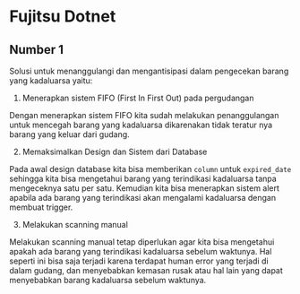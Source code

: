# Fujitsu Dotnet

## Number 1
Solusi untuk menanggulangi dan mengantisipasi dalam pengecekan barang yang kadaluarsa yaitu:
1. Menerapkan sistem FIFO (First In First Out) pada pergudangan

Dengan menerapkan sistem FIFO kita sudah melakukan penanggulangan untuk mencegah barang yang kadaluarsa dikarenakan tidak teratur nya barang yang keluar dari gudang.

2. Memaksimalkan Design dan Sistem dari Database

Pada awal design database kita bisa memberikan `column` untuk `expired_date` sehingga kita bisa mengetahui barang yang terindikasi kadaluarsa tanpa mengeceknya satu per satu. Kemudian kita bisa menerapkan sistem alert apabila ada barang yang terindikasi akan mengalami kadaluarsa dengan membuat trigger. 

3. Melakukan scanning manual

Melakukan scanning manual tetap diperlukan agar kita bisa mengetahui apakah ada barang yang terindikasi kadaluarsa sebelum waktunya. Hal seperti ini bisa saja terjadi karena terdapat human error yang terjadi di dalam gudang, dan menyebabkan kemasan rusak atau hal lain yang dapat menyebabkan barang kadaluarsa sebelum waktunya.